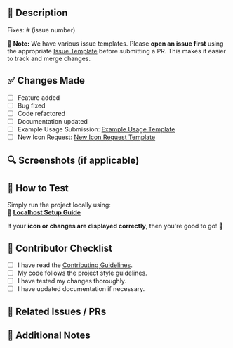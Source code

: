 ## 📝 Description

<!-- Describe the changes in this PR. Mention the issue number if applicable. -->

Fixes: # (issue number)

🔹 **Note:** We have various issue templates. Please **open an issue first** using the appropriate [Issue Template](https://github.com/madhurimarawat/Badger-Icons/issues) before submitting a PR. This makes it easier to track and merge changes.

## ✅ Changes Made

<!-- List major changes made in this PR. -->

- [ ] Feature added  
- [ ] Bug fixed  
- [ ] Code refactored  
- [ ] Documentation updated  
- [ ] Example Usage Submission: [Example Usage Template](https://github.com/madhurimarawat/Badger-Icons/blob/main/.github/ISSUE_TEMPLATE/example-usage-submission.md)  
- [ ] New Icon Request: [New Icon Request Template](https://github.com/madhurimarawat/Badger-Icons/blob/main/.github/ISSUE_TEMPLATE/new-icon-request.md)  

## 🔍 Screenshots (if applicable)

<!-- Add screenshots or GIFs to show visual changes. -->

## 🚀 How to Test

<!-- Provide steps to test your changes. -->

Simply run the project locally using:  
🔹 **[Localhost Setup Guide](https://github.com/madhurimarawat/Badger-Icons/blob/main/localhost-setup.md)**  

If your **icon or changes are displayed correctly**, then you're good to go! 🚀  

## 🤝 Contributor Checklist

- [ ] I have read the [Contributing Guidelines](CONTRIBUTING.md).  
- [ ] My code follows the project style guidelines.  
- [ ] I have tested my changes thoroughly.  
- [ ] I have updated documentation if necessary.  

## 🔗 Related Issues / PRs

<!-- Link related issues or PRs here. -->

## 📢 Additional Notes

<!-- Any extra details, concerns, or considerations. -->

